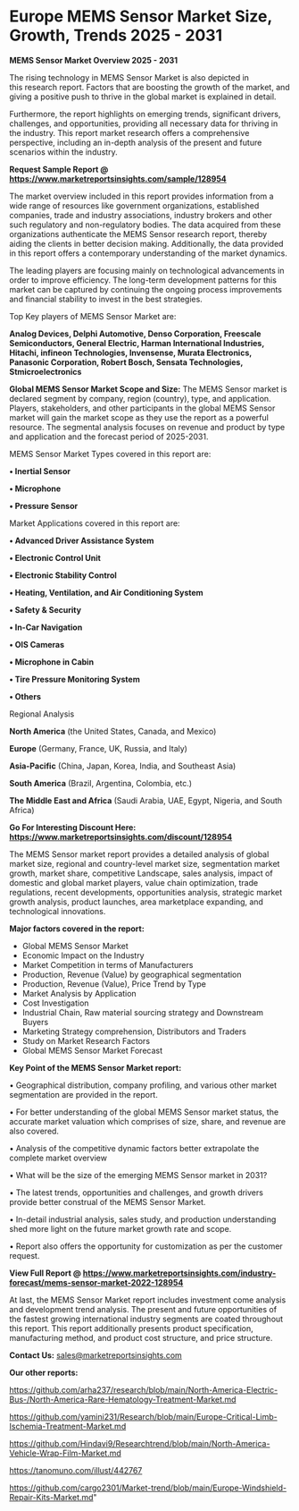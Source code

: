  # Europe MEMS Sensor Market Size, Growth, Trends 2025 - 2031

<Strong> MEMS Sensor Market Overview 2025 - 2031</strong>

The rising technology in MEMS Sensor Market is also depicted in this research report. Factors that are boosting the growth of the market, and giving a positive push to thrive in the global market is explained in detail.

Furthermore, the report highlights on emerging trends, significant drivers, challenges, and opportunities, providing all necessary data for thriving in the industry. This report market research offers a comprehensive perspective, including an in-depth analysis of the present and future scenarios within the industry.

<strong>Request Sample Report @ <a href=https://www.marketreportsinsights.com/sample/128954>https://www.marketreportsinsights.com/sample/128954</a></strong>

The market overview included in this report provides information from a wide range of resources like government organizations, established companies, trade and industry associations, industry brokers and other such regulatory and non-regulatory bodies. The data acquired from these organizations authenticate the MEMS Sensor research report, thereby aiding the clients in better decision making. Additionally, the data provided in this report offers a contemporary understanding of the market dynamics.

The leading players are focusing mainly on technological advancements in order to improve efficiency. The long-term development patterns for this market can be captured by continuing the ongoing process improvements and financial stability to invest in the best strategies.

Top Key players of MEMS Sensor Market are:

<strong>Analog Devices, Delphi Automotive, Denso Corporation, Freescale Semiconductors, General Electric, Harman International Industries, Hitachi, infineon Technologies, Invensense, Murata Electronics, Panasonic Corporation, Robert Bosch, Sensata Technologies, Stmicroelectronics</strong>

<strong><b>Global MEMS Sensor Market Scope and Size:</b></strong>
The MEMS Sensor market is declared segment by company, region (country), type, and application. Players, stakeholders, and other participants in the global MEMS Sensor market will gain the market scope as they use the report as a powerful resource. The segmental analysis focuses on revenue and product by type and application and the forecast period of 2025-2031.

MEMS Sensor Market Types covered in this report are:

<strong>• Inertial Sensor

• Microphone

• Pressure Sensor</strong>

Market Applications covered in this report are:

<strong>• Advanced Driver Assistance System

• Electronic Control Unit

• Electronic Stability Control

• Heating, Ventilation, and Air Conditioning System

• Safety & Security

• In-Car Navigation

• OIS Cameras

• Microphone in Cabin

• Tire Pressure Monitoring System

• Others</strong> 

Regional Analysis

<strong>North America</strong> (the United States, Canada, and Mexico)

<strong>Europe</strong> (Germany, France, UK, Russia, and Italy)

<strong>Asia-Pacific</strong> (China, Japan, Korea, India, and Southeast Asia)

<strong>South America</strong> (Brazil, Argentina, Colombia, etc.)

<strong>The Middle East and Africa</strong> (Saudi Arabia, UAE, Egypt, Nigeria, and South Africa)

<strong>Go For Interesting Discount Here: <a href=https://www.marketreportsinsights.com/discount/128954>https://www.marketreportsinsights.com/discount/128954</a></strong>

The MEMS Sensor market report provides a detailed analysis of global market size, regional and country-level market size, segmentation market growth, market share, competitive Landscape, sales analysis, impact of domestic and global market players, value chain optimization, trade regulations, recent developments, opportunities analysis, strategic market growth analysis, product launches, area marketplace expanding, and technological innovations.

<strong><b>Major factors covered in the report:</b></strong>
<ul>
  <li>Global MEMS Sensor Market </li>
  <li>Economic Impact on the Industry</li>
  <li>Market Competition in terms of Manufacturers</li>
  <li>Production, Revenue (Value) by geographical segmentation</li>
  <li>Production, Revenue (Value), Price Trend by Type</li>
  <li>Market Analysis by Application</li>
  <li>Cost Investigation</li>
  <li>Industrial Chain, Raw material sourcing strategy and Downstream Buyers</li>
  <li>Marketing Strategy comprehension, Distributors and Traders</li>
  <li>Study on Market Research Factors</li>
  <li>Global MEMS Sensor Market Forecast</li>
</ul>

<strong><b>Key Point of the MEMS Sensor Market report:</b></strong>

• Geographical distribution, company profiling, and various other market segmentation are provided in the report.

• For better understanding of the global MEMS Sensor market status, the accurate market valuation which comprises of size, share, and revenue are also covered.

• Analysis of the competitive dynamic factors better extrapolate the complete market overview

• What will be the size of the emerging MEMS Sensor market in 2031?

• The latest trends, opportunities and challenges, and growth drivers provide better construal of the MEMS Sensor Market.

• In-detail industrial analysis, sales study, and production understanding shed more light on the future market growth rate and scope.

• Report also offers the opportunity for customization as per the customer request.

<strong><b>View Full Report @ <a href=https://www.marketreportsinsights.com/industry-forecast/mems-sensor-market-2022-128954>https://www.marketreportsinsights.com/industry-forecast/mems-sensor-market-2022-128954</a></b></strong>


At last, the MEMS Sensor Market report includes investment come analysis and development trend analysis. The present and future opportunities of the fastest growing international industry segments are coated throughout this report. This report additionally presents product specification, manufacturing method, and product cost structure, and price structure.

<strong>Contact Us:</strong>
sales@marketreportsinsights.com

<strong>Our other reports:</strong>

<a href=https://github.com/arha237/research/blob/main/North-America-Electric-Bus-/North-America-Rare-Hematology-Treatment-Market.md>https://github.com/arha237/research/blob/main/North-America-Electric-Bus-/North-America-Rare-Hematology-Treatment-Market.md</a>

<a href=https://github.com/yamini231/Research/blob/main/Europe-Critical-Limb-Ischemia-Treatment-Market.md>https://github.com/yamini231/Research/blob/main/Europe-Critical-Limb-Ischemia-Treatment-Market.md</a>

<a href=https://github.com/Hindavi9/Researchtrend/blob/main/North-America-Vehicle-Wrap-Film-Market.md>https://github.com/Hindavi9/Researchtrend/blob/main/North-America-Vehicle-Wrap-Film-Market.md</a>

<a href=https://tanomuno.com/illust/442767>https://tanomuno.com/illust/442767</a>

<a href=https://github.com/cargo2301/Market-trend/blob/main/Europe-Windshield-Repair-Kits-Market.md>https://github.com/cargo2301/Market-trend/blob/main/Europe-Windshield-Repair-Kits-Market.md</a>"
